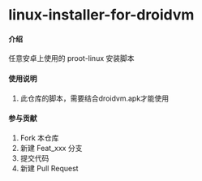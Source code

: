 # linux-installer-for-droidvm

#### 介绍
任意安卓上使用的 proot-linux 安装脚本


#### 使用说明

1.  此仓库的脚本，需要结合droidvm.apk才能使用


#### 参与贡献

1.  Fork 本仓库
2.  新建 Feat_xxx 分支
3.  提交代码
4.  新建 Pull Request
